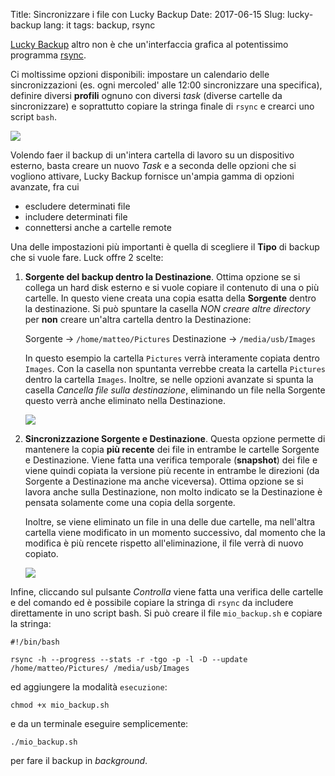 Title: Sincronizzare i file con Lucky Backup
Date: 2017-06-15
Slug: lucky-backup
lang: it
tags: backup, rsync

[Lucky Backup](http://luckybackup.sourceforge.net/) altro non è che un'interfaccia grafica al potentissimo programma [rsync](https://linux.die.net/man/1/rsync).

Ci moltissime opzioni disponibili: impostare un calendario delle sincronizzazioni (es. ogni mercoled' alle 12:00 sincronizzare una specifica), definire diversi **profili** ognuno con diversi *task* (diverse cartelle da sincronizzare) e soprattutto copiare la stringa finale di `rsync` e crearci uno script `bash`.

![](/images/blog/luckyBackup_01.png)

Volendo faer il backup di un'intera cartella di lavoro su un dispositivo esterno, basta creare un nuovo *Task* e a seconda delle opzioni che si vogliono attivare, Lucky Backup fornisce un'ampia gamma di opzioni avanzate, fra cui

* escludere determinati file
* includere determinati file
* connettersi anche a cartelle remote

Una delle impostazioni più importanti è quella di scegliere il **Tipo** di backup che si vuole fare. Luck offre 2 scelte:

1. **Sorgente del backup dentro la Destinazione**. Ottima opzione se si collega un hard disk esterno e si vuole copiare il contenuto di una o più cartelle. In questo viene creata una copia esatta  della **Sorgente** dentro la destinazione. Si può spuntare la casella *NON creare altre directory* per **non** creare un'altra cartella dentro la Destinazione:

    Sorgente -> `/home/matteo/Pictures`
    Destinazione -> `/media/usb/Images`

    In questo esempio la cartella `Pictures` verrà interamente copiata dentro `Images`. Con la casella non spuntanta verrebbe creata la cartella `Pictures` dentro la cartella `Images`. Inoltre, se nelle opzioni avanzate si spunta la casella *Cancella file sulla destinazione*, eliminando un file nella Sorgente questo verrà anche eliminato nella Destinazione.

    ![](/images/blog/luckyBackup_02.png)

2. **Sincronizzazione Sorgente e Destinazione**. Questa opzione permette di mantenere la copia **più recente** dei file in entrambe le cartelle Sorgente e Destinazione. Viene fatta una verifica temporale (**snapshot**) dei file e viene quindi copiata la versione più recente in entrambe le direzioni (da Sorgente a Destinazione ma anche viceversa). Ottima opzione se si lavora anche sulla Destinazione, non molto indicato se la Destinazione è pensata solamente come una copia della sorgente.

    Inoltre, se viene eliminato un file in una delle due cartelle, ma nell'altra cartella viene modificato in un momento successivo, dal momento che la modifica è più rencete rispetto all'eliminazione, il file verrà di nuovo copiato.

    ![](/images/blog/luckyBackup_03.png)

Infine, cliccando sul pulsante *Controlla* viene fatta una verifica delle cartelle e del comando ed è possibile copiare la stringa di `rsync` da includere direttamente in uno script bash. Si può creare il file `mio_backup.sh` e copiare la stringa:

`#!/bin/bash`

`rsync -h --progress --stats -r -tgo -p -l -D --update /home/matteo/Pictures/ /media/usb/Images`

ed aggiungere la modalità `esecuzione`:

```
chmod +x mio_backup.sh
```

e da un terminale eseguire semplicemente:

```
./mio_backup.sh
```

per fare il backup in *background*.
